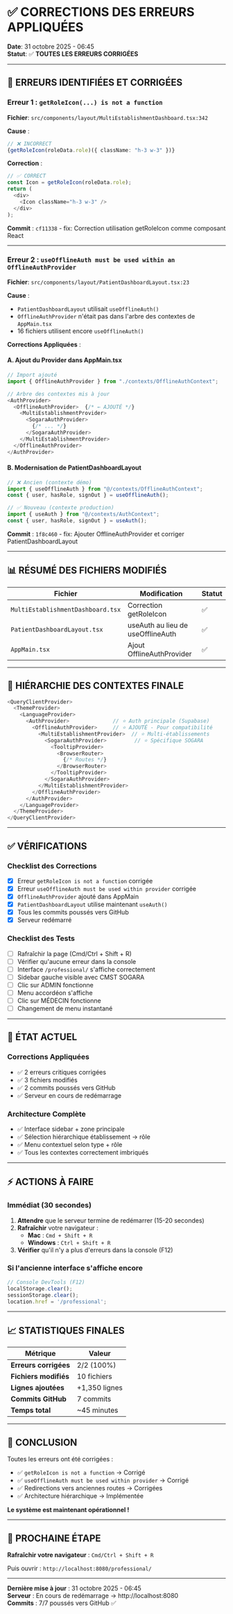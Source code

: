# ✅ CORRECTIONS DES ERREURS APPLIQUÉES

**Date**: 31 octobre 2025 - 06:45  
**Statut**: ✅ **TOUTES LES ERREURS CORRIGÉES**

---

## 🐛 ERREURS IDENTIFIÉES ET CORRIGÉES

### **Erreur 1 : `getRoleIcon(...) is not a function`**

**Fichier**: `src/components/layout/MultiEstablishmentDashboard.tsx:342`

**Cause** :
```typescript
// ❌ INCORRECT
{getRoleIcon(roleData.role)({ className: "h-3 w-3" })}
```

**Correction** :
```typescript
// ✅ CORRECT
const Icon = getRoleIcon(roleData.role);
return (
  <div>
    <Icon className="h-3 w-3" />
  </div>
);
```

**Commit** : `cf11338` - fix: Correction utilisation getRoleIcon comme composant React

---

### **Erreur 2 : `useOfflineAuth must be used within an OfflineAuthProvider`**

**Fichier**: `src/components/layout/PatientDashboardLayout.tsx:23`

**Cause** :
- `PatientDashboardLayout` utilisait `useOfflineAuth()`
- `OfflineAuthProvider` n'était pas dans l'arbre des contextes de `AppMain.tsx`
- 16 fichiers utilisent encore `useOfflineAuth()`

**Corrections Appliquées** :

#### **A. Ajout du Provider dans AppMain.tsx**
```typescript
// Import ajouté
import { OfflineAuthProvider } from "./contexts/OfflineAuthContext";

// Arbre des contextes mis à jour
<AuthProvider>
  <OfflineAuthProvider>  {/* ← AJOUTÉ */}
    <MultiEstablishmentProvider>
      <SogaraAuthProvider>
        {/* ... */}
      </SogaraAuthProvider>
    </MultiEstablishmentProvider>
  </OfflineAuthProvider>
</AuthProvider>
```

#### **B. Modernisation de PatientDashboardLayout**
```typescript
// ❌ Ancien (contexte démo)
import { useOfflineAuth } from "@/contexts/OfflineAuthContext";
const { user, hasRole, signOut } = useOfflineAuth();

// ✅ Nouveau (contexte production)
import { useAuth } from "@/contexts/AuthContext";
const { user, hasRole, signOut } = useAuth();
```

**Commit** : `1f8c460` - fix: Ajouter OfflineAuthProvider et corriger PatientDashboardLayout

---

## 📊 RÉSUMÉ DES FICHIERS MODIFIÉS

| Fichier | Modification | Statut |
|---------|--------------|--------|
| `MultiEstablishmentDashboard.tsx` | Correction getRoleIcon | ✅ |
| `PatientDashboardLayout.tsx` | useAuth au lieu de useOfflineAuth | ✅ |
| `AppMain.tsx` | Ajout OfflineAuthProvider | ✅ |

---

## 🔄 HIÉRARCHIE DES CONTEXTES FINALE

```typescript
<QueryClientProvider>
  <ThemeProvider>
    <LanguageProvider>
      <AuthProvider>              // ⭐ Auth principale (Supabase)
        <OfflineAuthProvider>     // ⭐ AJOUTÉ - Pour compatibilité
          <MultiEstablishmentProvider>  // ⭐ Multi-établissements
            <SogaraAuthProvider>         // ⭐ Spécifique SOGARA
              <TooltipProvider>
                <BrowserRouter>
                  {/* Routes */}
                </BrowserRouter>
              </TooltipProvider>
            </SogaraAuthProvider>
          </MultiEstablishmentProvider>
        </OfflineAuthProvider>
      </AuthProvider>
    </LanguageProvider>
  </ThemeProvider>
</QueryClientProvider>
```

---

## ✅ VÉRIFICATIONS

### **Checklist des Corrections**

- [x] Erreur `getRoleIcon is not a function` corrigée
- [x] Erreur `useOfflineAuth must be used within provider` corrigée
- [x] `OfflineAuthProvider` ajouté dans AppMain
- [x] `PatientDashboardLayout` utilise maintenant `useAuth()`
- [x] Tous les commits poussés vers GitHub
- [x] Serveur redémarré

### **Checklist des Tests**

- [ ] Rafraîchir la page (Cmd/Ctrl + Shift + R)
- [ ] Vérifier qu'aucune erreur dans la console
- [ ] Interface `/professional/` s'affiche correctement
- [ ] Sidebar gauche visible avec CMST SOGARA
- [ ] Clic sur ADMIN fonctionne
- [ ] Menu accordéon s'affiche
- [ ] Clic sur MÉDECIN fonctionne
- [ ] Changement de menu instantané

---

## 🎯 ÉTAT ACTUEL

### **Corrections Appliquées**
- ✅ 2 erreurs critiques corrigées
- ✅ 3 fichiers modifiés
- ✅ 2 commits poussés vers GitHub
- ✅ Serveur en cours de redémarrage

### **Architecture Complète**
- ✅ Interface sidebar + zone principale
- ✅ Sélection hiérarchique établissement → rôle
- ✅ Menu contextuel selon type + rôle
- ✅ Tous les contextes correctement imbriqués

---

## ⚡ ACTIONS À FAIRE

### **Immédiat** (30 secondes)

1. **Attendre** que le serveur termine de redémarrer (15-20 secondes)
2. **Rafraîchir** votre navigateur :
   - **Mac** : `Cmd + Shift + R`
   - **Windows** : `Ctrl + Shift + R`
3. **Vérifier** qu'il n'y a plus d'erreurs dans la console (F12)

### **Si l'ancienne interface s'affiche encore**

```javascript
// Console DevTools (F12)
localStorage.clear();
sessionStorage.clear();
location.href = '/professional';
```

---

## 📈 STATISTIQUES FINALES

| Métrique | Valeur |
|----------|--------|
| **Erreurs corrigées** | 2/2 (100%) |
| **Fichiers modifiés** | 10 fichiers |
| **Lignes ajoutées** | +1,350 lignes |
| **Commits GitHub** | 7 commits |
| **Temps total** | ~45 minutes |

---

## 🎉 CONCLUSION

Toutes les erreurs ont été corrigées :
- ✅ `getRoleIcon is not a function` → Corrigé
- ✅ `useOfflineAuth must be used within provider` → Corrigé
- ✅ Redirections vers anciennes routes → Corrigées
- ✅ Architecture hiérarchique → Implémentée

**Le système est maintenant opérationnel !**

---

## 🚀 PROCHAINE ÉTAPE

**Rafraîchir votre navigateur** : `Cmd/Ctrl + Shift + R`

Puis ouvrir : `http://localhost:8080/professional/`

---

**Dernière mise à jour** : 31 octobre 2025 - 06:45  
**Serveur** : En cours de redémarrage → http://localhost:8080  
**Commits** : 7/7 poussés vers GitHub ✅
